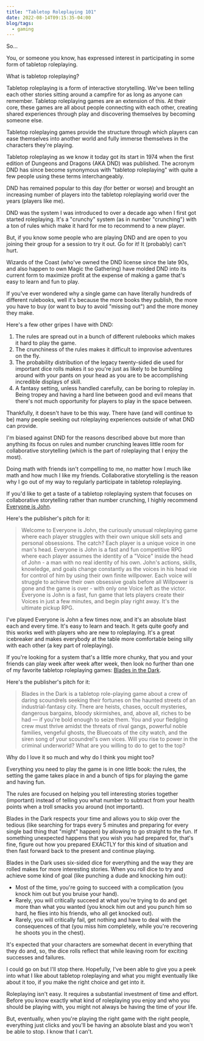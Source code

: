 ```yaml
---
title: "Tabletop Roleplaying 101"
date: 2022-08-14T09:15:35-04:00
blog/tags:
  - gaming
---
```


So...

You, or someone you know, has expressed interest in participating in some form
of tabletop roleplaying.

What is tabletop roleplaying?

Tabletop roleplaying is a form of interactive storytelling. We've been telling
each other stories sitting around a campfire for as long as anyone can remember.
Tabletop roleplaying games are an extension of this. At their core, these games
are all about people connecting with each other, creating shared experiences
through play and discovering themselves by becoming someone else.

Tabletop roleplaying games provide the structure through which players can ease
themselves into another world and fully immerse themselves in the characters
they're playing.

Tabletop roleplaying as we know it today got its start in 1974 when the first
edition of Dungeons and Dragons (AKA DND) was published. The acronym DND has
since become synonymous with "tabletop roleplaying" with quite a few people
using these terms interchangeably.

DND has remained popular to this day (for better or worse) and brought an
increasing number of players into the tabletop roleplaying world over the years
(players like me).

DND was the system I was introduced to over a decade ago when I first got
started roleplaying. It's a "crunchy" system (as in number "crunching") with a
ton of rules which make it hard for me to recommend to a new player.

But, if you know some people who are playing DND and are open to you joining
their group for a session to try it out. Go for it! It (probably) can't hurt.

Wizards of the Coast (who've owned the DND license since the late 90s, and also
happen to own Magic the Gathering) have molded DND into its current form to
maximize profit at the expense of making a game that's easy to learn and fun to
play.

If you've ever wondered why a single game can have literally hundreds of
different rulebooks, well it's because the more books they publish, the more you
have to buy (or want to buy to avoid "missing out") and the more money they
make.

Here's a few other gripes I have with DND:

1. The rules are spread out in a bunch of different rulebooks which makes it
   hard to play the game.
2. The crunchiness of the rules makes it difficult to improvise adventures on
   the fly.
3. The probability distribution of the legacy twenty-sided die used for
   important dice rolls makes it so you're just as likely to be bumbling around
   with your pants on your head as you are to be accomplishing incredible
   displays of skill.
4. A fantasy setting, unless handled carefully, can be boring to roleplay in.
   Being tropey and having a hard line between good and evil means that there's
   not much opportunity for players to play in the space between.

Thankfully, it doesn't have to be this way. There have (and will continue to be)
many people seeking out roleplaying experiences outside of what DND can provide.

I'm biased against DND for the reasons described above but more than anything
its focus on rules and number crunching leaves little room for collaborative
storytelling (which is the part of roleplaying that I enjoy the most).

Doing math with friends isn't compelling to me, no matter how I much like math
and how much I like my friends. Collaborative storytelling is the reason why I
go out of my way to regularly participate in tabletop roleplaying.

If you'd like to get a taste of a tabletop roleplaying system that focuses on
collaborative storytelling rather than number crunching, I highly recommend
[Everyone is John](https://www.drivethrurpg.com/product/271276/Everyone-is-John).

Here's the publisher's pitch for it:

> Welcome to Everyone is John, the curiously unusual roleplaying game where each
> player struggles with their own unique skill sets and personal obsessions. The
> catch? Each player is a unique voice in one man's head. Everyone is John is a
> fast and fun competitive RPG where each player assumes the identity of a
> "Voice" inside the head of John - a man with no real identity of his own.
> John's actions, skills, knowledge, and goals change constantly as the voices
> in his head vie for control of him by using their own finite willpower. Each
> voice will struggle to achieve their own obsessive goals before all Willpower
> is gone and the game is over - with only one Voice left as the victor.
> Everyone is John is a fast, fun game that lets players create their Voices in
> just a few minutes, and begin play right away. It's the ultimate pickup RPG.

I've played Everyone is John a few times now, and it's an absolute blast each
and every time. It's easy to learn and teach. It gets quite goofy and this works
well with players who are new to roleplaying. It's a great icebreaker and makes
everybody at the table more comfortable being silly with each other (a key part
of roleplaying).

If you're looking for a system that's a little more chunky, that you and your
friends can play week after week after week, then look no further than one of my
favorite tabletop roleplaying games:
[Blades in the Dark](https://bladesinthedark.com/greetings-scoundrel).

Here's the publisher's pitch for it:

> Blades in the Dark is a tabletop role-playing game about a crew of daring
> scoundrels seeking their fortunes on the haunted streets of an
> industrial-fantasy city. There are heists, chases, occult mysteries, dangerous
> bargains, bloody skirmishes, and, above all, riches to be had — if you're bold
> enough to seize them. You and your fledgling crew must thrive amidst the
> threats of rival gangs, powerful noble families, vengeful ghosts, the
> Bluecoats of the city watch, and the siren song of your scoundrel's own vices.
> Will you rise to power in the criminal underworld? What are you willing to do
> to get to the top?

Why do I love it so much and why do I think you might too?

Everything you need to play the game is in one little book: the rules, the
setting the game takes place in and a bunch of tips for playing the game and
having fun.

The rules are focused on helping you tell interesting stories together
(important) instead of telling you what number to subtract from your health
points when a troll smacks you around (not important).

Blades in the Dark respects your time and allows you to skip over the tedious
(like searching for traps every 5 minutes and preparing for every single bad
thing that "might" happen) by allowing to go straight to the fun. If something
unexpected happens that you wish you had prepared for, that's fine, figure out
how you prepared EXACTLY for this kind of situation and then fast forward back
to the present and continue playing.

Blades in the Dark uses six-sided dice for everything and the way they are
rolled makes for more interesting stories. When you roll dice to try and achieve
some kind of goal (like punching a dude and knocking him out):

- Most of the time, you're going to succeed with a complication (you knock him
  out but you bruise your hand).
- Rarely, you will critically succeed at what you're trying to do and get more
  than what you wanted (you knock him out and you punch him so hard, he flies
  into his friends, who all get knocked out).
- Rarely, you will critically fail, get nothing and have to deal with the
  consequences of that (you miss him completely, while you're recovering he
  shoots you in the chest).

It's expected that your characters are somewhat decent in everything that they
do and, so, the dice rolls reflect that while leaving room for exciting
successes and failures.

I could go on but I'll stop there. Hopefully, I've been able to give you a peek
into what I like about tabletop roleplaying and what you might eventually like
about it too, if you make the right choice and get into it.

Roleplaying isn't easy. It requires a substantial investment of time and effort.
Before you know exactly what kind of roleplaying you enjoy and who you should be
playing with, you might not always be having the time of your life.

But, eventually, when you're playing the right game with the right people,
everything just clicks and you'll be having an absolute blast and you won't be
able to stop. I know that I can't.
